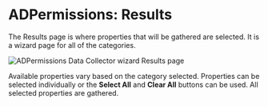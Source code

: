 # ADPermissions: Results

The Results page is where properties that will be gathered are selected. It is a wizard page for all
of the categories.

![ADPermissions Data Collector wizard Results page](/img/product_docs/accessanalyzer/12.0/admin/datacollector/adinventory/results.webp)

Available properties vary based on the category selected. Properties can be selected individually or
the **Select All** and **Clear All** buttons can be used. All selected properties are gathered.
